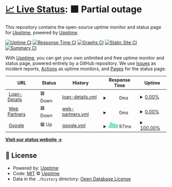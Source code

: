 # [📈 Live Status](https://upptime.github.io/upptime): <!--live status--> **🟧 Partial outage**

This repository contains the open-source uptime monitor and status page for [Upptime](https://upptime.js.org), powered by [Upptime](https://github.com/upptime/upptime).

[![Uptime CI](https://github.com/leonic15/cfa-azure-monitoreo/workflows/Uptime%20CI/badge.svg)](https://github.com/leonic15/cfa-azure-monitoreo/actions?query=workflow%3A%22Uptime+CI%22)
[![Response Time CI](https://github.com/leonic15/cfa-azure-monitoreo/workflows/Response%20Time%20CI/badge.svg)](https://github.com/leonic15/cfa-azure-monitoreo/actions?query=workflow%3A%22Response+Time+CI%22)
[![Graphs CI](https://github.com/leonic15/cfa-azure-monitoreo/workflows/Graphs%20CI/badge.svg)](https://github.com/leonic15/cfa-azure-monitoreo/actions?query=workflow%3A%22Graphs+CI%22)
[![Static Site CI](https://github.com/leonic15/cfa-azure-monitoreo/workflows/Static%20Site%20CI/badge.svg)](https://github.com/leonic15/cfa-azure-monitoreo/actions?query=workflow%3A%22Static+Site+CI%22)
[![Summary CI](https://github.com/leonic15/cfa-azure-monitoreo/workflows/Summary%20CI/badge.svg)](https://github.com/leonic15/cfa-azure-monitoreo/actions?query=workflow%3A%22Summary+CI%22)

With [Upptime](https://upptime.js.org), you can get your own unlimited and free uptime monitor and status page, powered entirely by a GitHub repository. We use [Issues](https://github.com/upptime/upptime/issues) as incident reports, [Actions](https://github.com/leonic15/cfa-azure-monitoreo/actions) as uptime monitors, and [Pages](https://upptime.github.io/upptime) for the status page.

<!--start: status pages-->
<!-- This summary is generated by Upptime (https://github.com/upptime/upptime) -->
<!-- Do not edit this manually, your changes will be overwritten -->
<!-- prettier-ignore -->
| URL | Status | History | Response Time | Uptime |
| --- | ------ | ------- | ------------- | ------ |
| <img alt="" src="https://www.efectivosi.com.ar/assets/site/img/favicon.ico" height="13"> [Loan-Details](http://efectivosi-azure.epidataconsulting.com/api/public/getAllLoans) | 🟥 Down | [loan-details.yml](https://github.com/leonic15/cfa-azure-monitoreo/commits/HEAD/history/loan-details.yml) | <details><summary><img alt="Response time graph" src="./graphs/loan-details/response-time-week.png" height="20"> 0ms</summary><br><a href="https://leonic15.github.io/cfa-azure-monitoreo/history/loan-details"><img alt="Response time 0" src="https://img.shields.io/endpoint?url=https%3A%2F%2Fraw.githubusercontent.com%2Fleonic15%2Fcfa-azure-monitoreo%2FHEAD%2Fapi%2Floan-details%2Fresponse-time.json"></a><br><a href="https://leonic15.github.io/cfa-azure-monitoreo/history/loan-details"><img alt="24-hour response time 0" src="https://img.shields.io/endpoint?url=https%3A%2F%2Fraw.githubusercontent.com%2Fleonic15%2Fcfa-azure-monitoreo%2FHEAD%2Fapi%2Floan-details%2Fresponse-time-day.json"></a><br><a href="https://leonic15.github.io/cfa-azure-monitoreo/history/loan-details"><img alt="7-day response time 0" src="https://img.shields.io/endpoint?url=https%3A%2F%2Fraw.githubusercontent.com%2Fleonic15%2Fcfa-azure-monitoreo%2FHEAD%2Fapi%2Floan-details%2Fresponse-time-week.json"></a><br><a href="https://leonic15.github.io/cfa-azure-monitoreo/history/loan-details"><img alt="30-day response time 0" src="https://img.shields.io/endpoint?url=https%3A%2F%2Fraw.githubusercontent.com%2Fleonic15%2Fcfa-azure-monitoreo%2FHEAD%2Fapi%2Floan-details%2Fresponse-time-month.json"></a><br><a href="https://leonic15.github.io/cfa-azure-monitoreo/history/loan-details"><img alt="1-year response time 0" src="https://img.shields.io/endpoint?url=https%3A%2F%2Fraw.githubusercontent.com%2Fleonic15%2Fcfa-azure-monitoreo%2FHEAD%2Fapi%2Floan-details%2Fresponse-time-year.json"></a></details> | <details><summary><a href="https://leonic15.github.io/cfa-azure-monitoreo/history/loan-details">0.00%</a></summary><a href="https://leonic15.github.io/cfa-azure-monitoreo/history/loan-details"><img alt="All-time uptime 5.48%" src="https://img.shields.io/endpoint?url=https%3A%2F%2Fraw.githubusercontent.com%2Fleonic15%2Fcfa-azure-monitoreo%2FHEAD%2Fapi%2Floan-details%2Fuptime.json"></a><br><a href="https://leonic15.github.io/cfa-azure-monitoreo/history/loan-details"><img alt="24-hour uptime 0.00%" src="https://img.shields.io/endpoint?url=https%3A%2F%2Fraw.githubusercontent.com%2Fleonic15%2Fcfa-azure-monitoreo%2FHEAD%2Fapi%2Floan-details%2Fuptime-day.json"></a><br><a href="https://leonic15.github.io/cfa-azure-monitoreo/history/loan-details"><img alt="7-day uptime 0.00%" src="https://img.shields.io/endpoint?url=https%3A%2F%2Fraw.githubusercontent.com%2Fleonic15%2Fcfa-azure-monitoreo%2FHEAD%2Fapi%2Floan-details%2Fuptime-week.json"></a><br><a href="https://leonic15.github.io/cfa-azure-monitoreo/history/loan-details"><img alt="30-day uptime 1.38%" src="https://img.shields.io/endpoint?url=https%3A%2F%2Fraw.githubusercontent.com%2Fleonic15%2Fcfa-azure-monitoreo%2FHEAD%2Fapi%2Floan-details%2Fuptime-month.json"></a><br><a href="https://leonic15.github.io/cfa-azure-monitoreo/history/loan-details"><img alt="1-year uptime 0.00%" src="https://img.shields.io/endpoint?url=https%3A%2F%2Fraw.githubusercontent.com%2Fleonic15%2Fcfa-azure-monitoreo%2FHEAD%2Fapi%2Floan-details%2Fuptime-year.json"></a></details>
| <img alt="" src="https://icons.duckduckgo.com/ip3/efectivosi-azure.epidataconsulting.com.ico" height="13"> [Web Partners](https://efectivosi-azure.epidataconsulting.com) | 🟥 Down | [web-partners.yml](https://github.com/leonic15/cfa-azure-monitoreo/commits/HEAD/history/web-partners.yml) | <details><summary><img alt="Response time graph" src="./graphs/web-partners/response-time-week.png" height="20"> 0ms</summary><br><a href="https://leonic15.github.io/cfa-azure-monitoreo/history/web-partners"><img alt="Response time 0" src="https://img.shields.io/endpoint?url=https%3A%2F%2Fraw.githubusercontent.com%2Fleonic15%2Fcfa-azure-monitoreo%2FHEAD%2Fapi%2Fweb-partners%2Fresponse-time.json"></a><br><a href="https://leonic15.github.io/cfa-azure-monitoreo/history/web-partners"><img alt="24-hour response time 0" src="https://img.shields.io/endpoint?url=https%3A%2F%2Fraw.githubusercontent.com%2Fleonic15%2Fcfa-azure-monitoreo%2FHEAD%2Fapi%2Fweb-partners%2Fresponse-time-day.json"></a><br><a href="https://leonic15.github.io/cfa-azure-monitoreo/history/web-partners"><img alt="7-day response time 0" src="https://img.shields.io/endpoint?url=https%3A%2F%2Fraw.githubusercontent.com%2Fleonic15%2Fcfa-azure-monitoreo%2FHEAD%2Fapi%2Fweb-partners%2Fresponse-time-week.json"></a><br><a href="https://leonic15.github.io/cfa-azure-monitoreo/history/web-partners"><img alt="30-day response time 0" src="https://img.shields.io/endpoint?url=https%3A%2F%2Fraw.githubusercontent.com%2Fleonic15%2Fcfa-azure-monitoreo%2FHEAD%2Fapi%2Fweb-partners%2Fresponse-time-month.json"></a><br><a href="https://leonic15.github.io/cfa-azure-monitoreo/history/web-partners"><img alt="1-year response time 0" src="https://img.shields.io/endpoint?url=https%3A%2F%2Fraw.githubusercontent.com%2Fleonic15%2Fcfa-azure-monitoreo%2FHEAD%2Fapi%2Fweb-partners%2Fresponse-time-year.json"></a></details> | <details><summary><a href="https://leonic15.github.io/cfa-azure-monitoreo/history/web-partners">0.00%</a></summary><a href="https://leonic15.github.io/cfa-azure-monitoreo/history/web-partners"><img alt="All-time uptime 11.43%" src="https://img.shields.io/endpoint?url=https%3A%2F%2Fraw.githubusercontent.com%2Fleonic15%2Fcfa-azure-monitoreo%2FHEAD%2Fapi%2Fweb-partners%2Fuptime.json"></a><br><a href="https://leonic15.github.io/cfa-azure-monitoreo/history/web-partners"><img alt="24-hour uptime 0.00%" src="https://img.shields.io/endpoint?url=https%3A%2F%2Fraw.githubusercontent.com%2Fleonic15%2Fcfa-azure-monitoreo%2FHEAD%2Fapi%2Fweb-partners%2Fuptime-day.json"></a><br><a href="https://leonic15.github.io/cfa-azure-monitoreo/history/web-partners"><img alt="7-day uptime 0.00%" src="https://img.shields.io/endpoint?url=https%3A%2F%2Fraw.githubusercontent.com%2Fleonic15%2Fcfa-azure-monitoreo%2FHEAD%2Fapi%2Fweb-partners%2Fuptime-week.json"></a><br><a href="https://leonic15.github.io/cfa-azure-monitoreo/history/web-partners"><img alt="30-day uptime 1.38%" src="https://img.shields.io/endpoint?url=https%3A%2F%2Fraw.githubusercontent.com%2Fleonic15%2Fcfa-azure-monitoreo%2FHEAD%2Fapi%2Fweb-partners%2Fuptime-month.json"></a><br><a href="https://leonic15.github.io/cfa-azure-monitoreo/history/web-partners"><img alt="1-year uptime 0.00%" src="https://img.shields.io/endpoint?url=https%3A%2F%2Fraw.githubusercontent.com%2Fleonic15%2Fcfa-azure-monitoreo%2FHEAD%2Fapi%2Fweb-partners%2Fuptime-year.json"></a></details>
| <img alt="" src="https://icons.duckduckgo.com/ip3/www.google.com.ico" height="13"> [Google](https://www.google.com) | 🟩 Up | [google.yml](https://github.com/leonic15/cfa-azure-monitoreo/commits/HEAD/history/google.yml) | <details><summary><img alt="Response time graph" src="./graphs/google/response-time-week.png" height="20"> 97ms</summary><br><a href="https://leonic15.github.io/cfa-azure-monitoreo/history/google"><img alt="Response time 111" src="https://img.shields.io/endpoint?url=https%3A%2F%2Fraw.githubusercontent.com%2Fleonic15%2Fcfa-azure-monitoreo%2FHEAD%2Fapi%2Fgoogle%2Fresponse-time.json"></a><br><a href="https://leonic15.github.io/cfa-azure-monitoreo/history/google"><img alt="24-hour response time 90" src="https://img.shields.io/endpoint?url=https%3A%2F%2Fraw.githubusercontent.com%2Fleonic15%2Fcfa-azure-monitoreo%2FHEAD%2Fapi%2Fgoogle%2Fresponse-time-day.json"></a><br><a href="https://leonic15.github.io/cfa-azure-monitoreo/history/google"><img alt="7-day response time 97" src="https://img.shields.io/endpoint?url=https%3A%2F%2Fraw.githubusercontent.com%2Fleonic15%2Fcfa-azure-monitoreo%2FHEAD%2Fapi%2Fgoogle%2Fresponse-time-week.json"></a><br><a href="https://leonic15.github.io/cfa-azure-monitoreo/history/google"><img alt="30-day response time 101" src="https://img.shields.io/endpoint?url=https%3A%2F%2Fraw.githubusercontent.com%2Fleonic15%2Fcfa-azure-monitoreo%2FHEAD%2Fapi%2Fgoogle%2Fresponse-time-month.json"></a><br><a href="https://leonic15.github.io/cfa-azure-monitoreo/history/google"><img alt="1-year response time 108" src="https://img.shields.io/endpoint?url=https%3A%2F%2Fraw.githubusercontent.com%2Fleonic15%2Fcfa-azure-monitoreo%2FHEAD%2Fapi%2Fgoogle%2Fresponse-time-year.json"></a></details> | <details><summary><a href="https://leonic15.github.io/cfa-azure-monitoreo/history/google">100.00%</a></summary><a href="https://leonic15.github.io/cfa-azure-monitoreo/history/google"><img alt="All-time uptime 99.99%" src="https://img.shields.io/endpoint?url=https%3A%2F%2Fraw.githubusercontent.com%2Fleonic15%2Fcfa-azure-monitoreo%2FHEAD%2Fapi%2Fgoogle%2Fuptime.json"></a><br><a href="https://leonic15.github.io/cfa-azure-monitoreo/history/google"><img alt="24-hour uptime 100.00%" src="https://img.shields.io/endpoint?url=https%3A%2F%2Fraw.githubusercontent.com%2Fleonic15%2Fcfa-azure-monitoreo%2FHEAD%2Fapi%2Fgoogle%2Fuptime-day.json"></a><br><a href="https://leonic15.github.io/cfa-azure-monitoreo/history/google"><img alt="7-day uptime 100.00%" src="https://img.shields.io/endpoint?url=https%3A%2F%2Fraw.githubusercontent.com%2Fleonic15%2Fcfa-azure-monitoreo%2FHEAD%2Fapi%2Fgoogle%2Fuptime-week.json"></a><br><a href="https://leonic15.github.io/cfa-azure-monitoreo/history/google"><img alt="30-day uptime 100.00%" src="https://img.shields.io/endpoint?url=https%3A%2F%2Fraw.githubusercontent.com%2Fleonic15%2Fcfa-azure-monitoreo%2FHEAD%2Fapi%2Fgoogle%2Fuptime-month.json"></a><br><a href="https://leonic15.github.io/cfa-azure-monitoreo/history/google"><img alt="1-year uptime 99.99%" src="https://img.shields.io/endpoint?url=https%3A%2F%2Fraw.githubusercontent.com%2Fleonic15%2Fcfa-azure-monitoreo%2FHEAD%2Fapi%2Fgoogle%2Fuptime-year.json"></a></details>

<!--end: status pages-->

[**Visit our status website →**](https://upptime.github.io/upptime)

## 📄 License

- Powered by: [Upptime](https://github.com/upptime/upptime)
- Code: [MIT](./LICENSE) © [Upptime](https://upptime.js.org)
- Data in the `./history` directory: [Open Database License](https://opendatacommons.org/licenses/odbl/1-0/)
